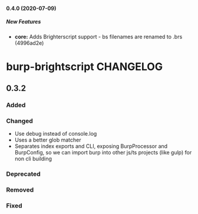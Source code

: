 #### 0.4.0 (2020-07-09)

##### New Features

* **core:**  Adds Brighterscript support - bs filenames are renamed to .brs (4996ad2e)

# burp-brightscript CHANGELOG

## 0.3.2

### Added

### Changed

 - Use debug instead of console.log
 - Uses a better glob matcher
 - Separates index exports and CLI, exposing BurpProcessor and BurpConfig, so we can import burp into other js/ts projects (like gulp) for non cli building

### Deprecated

### Removed

### Fixed

